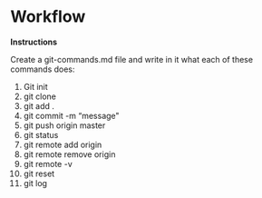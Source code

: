 # Workflow

**Instructions**

Create a git-commands.md file and write in it what each of these commands does:

1. Git init
2. git clone
3. git add .
4. git commit -m “message"
5. git push origin master
6. git status
7. git remote add origin
8. git remote remove origin
9. git remote -v
10. git reset
11. git log